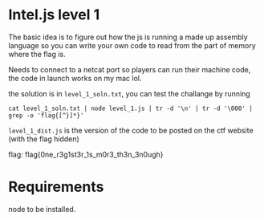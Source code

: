 # Intel.js level 1

The basic idea is to figure out how the js is running a made up assembly language so you can write your own code to read from the part of memory where the flag is.

Needs to connect to a netcat port so players can run their machine code, the code in launch works on my mac lol.

the solution is in `level_1_soln.txt`, you can test the challange by running

```
cat level_1_soln.txt | node level_1.js | tr -d '\n' | tr -d '\000' | grep -o 'flag{[^}]*}'
```

`level_1_dist.js` is the version of the code to be posted on the ctf website (with the flag hidden)

flag: flag{0ne_r3g1st3r_1s_m0r3_th3n_3n0ugh}


# Requirements

node to be installed.
